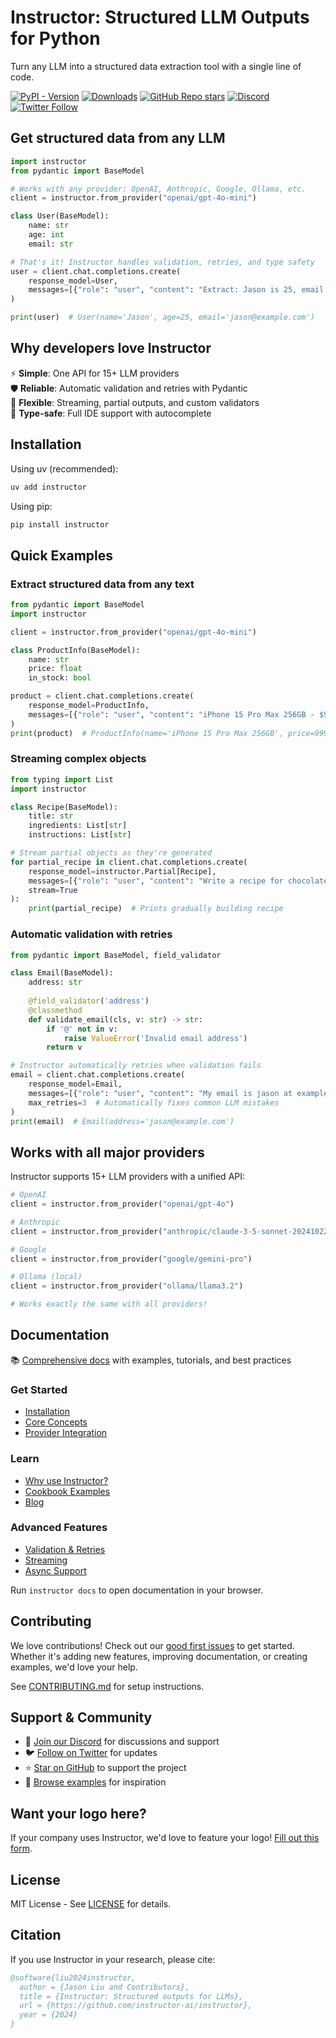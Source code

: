 # Instructor: Structured LLM Outputs for Python

Turn any LLM into a structured data extraction tool with a single line of code.

[![PyPI - Version](https://img.shields.io/pypi/v/instructor?style=flat-square&logo=pypi&logoColor=white&label=PyPI)](https://pypi.org/project/instructor/)
[![Downloads](https://img.shields.io/pypi/dm/instructor?style=flat-square&logo=pypi&logoColor=white&label=Downloads)](https://pypi.org/project/instructor/)
[![GitHub Repo stars](https://img.shields.io/github/stars/instructor-ai/instructor?style=flat-square&logo=github&logoColor=white)](https://github.com/instructor-ai/instructor)
[![Discord](https://img.shields.io/discord/1192334452110659664?style=flat-square&logo=discord&logoColor=white&label=Discord)](https://discord.gg/bD9YE9JArw)
[![Twitter Follow](https://img.shields.io/twitter/follow/jxnlco?style=flat-square&logo=twitter&logoColor=white)](https://twitter.com/jxnlco)

## Get structured data from any LLM

```python
import instructor
from pydantic import BaseModel

# Works with any provider: OpenAI, Anthropic, Google, Ollama, etc.
client = instructor.from_provider("openai/gpt-4o-mini")

class User(BaseModel):
    name: str
    age: int
    email: str

# That's it! Instructor handles validation, retries, and type safety
user = client.chat.completions.create(
    response_model=User,
    messages=[{"role": "user", "content": "Extract: Jason is 25, email jason@example.com"}]
)

print(user)  # User(name='Jason', age=25, email='jason@example.com')
```

## Why developers love Instructor

⚡ **Simple**: One API for 15+ LLM providers  
🛡️ **Reliable**: Automatic validation and retries with Pydantic  
🔄 **Flexible**: Streaming, partial outputs, and custom validators  
🎯 **Type-safe**: Full IDE support with autocomplete  

## Installation

Using uv (recommended):
```bash
uv add instructor
```

Using pip:
```bash
pip install instructor
```

## Quick Examples

### Extract structured data from any text

```python
from pydantic import BaseModel
import instructor

client = instructor.from_provider("openai/gpt-4o-mini")

class ProductInfo(BaseModel):
    name: str
    price: float
    in_stock: bool

product = client.chat.completions.create(
    response_model=ProductInfo,
    messages=[{"role": "user", "content": "iPhone 15 Pro Max 256GB - $999 (Available)"}]
)
print(product)  # ProductInfo(name='iPhone 15 Pro Max 256GB', price=999.0, in_stock=True)
```

### Streaming complex objects

```python
from typing import List
import instructor

class Recipe(BaseModel):
    title: str
    ingredients: List[str]
    instructions: List[str]

# Stream partial objects as they're generated
for partial_recipe in client.chat.completions.create(
    response_model=instructor.Partial[Recipe],
    messages=[{"role": "user", "content": "Write a recipe for chocolate chip cookies"}],
    stream=True
):
    print(partial_recipe)  # Prints gradually building recipe
```

### Automatic validation with retries

```python
from pydantic import BaseModel, field_validator

class Email(BaseModel):
    address: str
    
    @field_validator('address')
    @classmethod
    def validate_email(cls, v: str) -> str:
        if '@' not in v:
            raise ValueError('Invalid email address')
        return v

# Instructor automatically retries when validation fails
email = client.chat.completions.create(
    response_model=Email,
    messages=[{"role": "user", "content": "My email is jason at example dot com"}],
    max_retries=3  # Automatically fixes common LLM mistakes
)
print(email)  # Email(address='jason@example.com')
```

## Works with all major providers

Instructor supports 15+ LLM providers with a unified API:

```python
# OpenAI
client = instructor.from_provider("openai/gpt-4o")

# Anthropic  
client = instructor.from_provider("anthropic/claude-3-5-sonnet-20241022")

# Google
client = instructor.from_provider("google/gemini-pro") 

# Ollama (local)
client = instructor.from_provider("ollama/llama3.2")

# Works exactly the same with all providers!
```

## Documentation

📚 [Comprehensive docs](https://python.useinstructor.com) with examples, tutorials, and best practices

### Get Started
- [Installation](https://python.useinstructor.com/#quick-start)
- [Core Concepts](https://python.useinstructor.com/concepts/models/)
- [Provider Integration](https://python.useinstructor.com/integrations/)

### Learn 
- [Why use Instructor?](https://python.useinstructor.com/why/)
- [Cookbook Examples](https://python.useinstructor.com/examples/)
- [Blog](https://python.useinstructor.com/blog/)

### Advanced Features
- [Validation & Retries](https://python.useinstructor.com/concepts/retrying/)
- [Streaming](https://python.useinstructor.com/concepts/partial/)
- [Async Support](https://python.useinstructor.com/concepts/parallel/)

Run `instructor docs` to open documentation in your browser.

## Contributing

We love contributions! Check out our [good first issues](https://github.com/instructor-ai/instructor/labels/good%20first%20issue) to get started. Whether it's adding new features, improving documentation, or creating examples, we'd love your help.

See [CONTRIBUTING.md](https://github.com/instructor-ai/instructor/blob/main/CONTRIBUTING.md) for setup instructions.

## Support & Community

- 💬 [Join our Discord](https://discord.gg/bD9YE9JArw) for discussions and support
- 🐦 [Follow on Twitter](https://twitter.com/jxnlco) for updates
- ⭐ [Star on GitHub](https://github.com/instructor-ai/instructor) to support the project
- 🎯 [Browse examples](https://python.useinstructor.com/examples/) for inspiration

## Want your logo here?

If your company uses Instructor, we'd love to feature your logo! [Fill out this form](https://q7gjsgfstrp.typeform.com/to/wluQlVVQ).

## License

MIT License - See [LICENSE](https://github.com/instructor-ai/instructor/blob/main/LICENSE) for details.

## Citation

If you use Instructor in your research, please cite:

```bibtex
@software{liu2024instructor,
  author = {Jason Liu and Contributors},
  title = {Instructor: Structured outputs for LLMs},
  url = {https://github.com/instructor-ai/instructor},
  year = {2024}
}
```